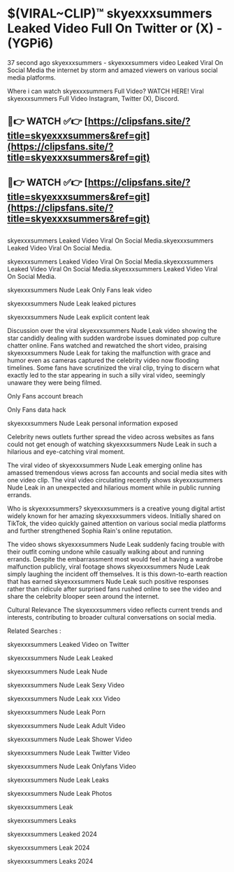 # $(VIRAL~CLIP)™ skyexxxsummers Leaked Video Full On Twitter or (X) -(YGPi6)
37 second ago skyexxxsummers - skyexxxsummers video Leaked Viral On Social Media the internet by storm and amazed viewers on various social media platforms.

Where i can watch skyexxxsummers Full Video? WATCH HERE! Viral skyexxxsummers Full Video Instagram, Twitter (X), Discord.

## 🔴👉 WATCH ✅👉 [https://clipsfans.site/?title=skyexxxsummers&ref=git](https://clipsfans.site/?title=skyexxxsummers&ref=git)
## 🔴👉 WATCH ✅👉 [https://clipsfans.site/?title=skyexxxsummers&ref=git](https://clipsfans.site/?title=skyexxxsummers&ref=git)
##
skyexxxsummers Leaked Video Viral On Social Media.skyexxxsummers Leaked Video Viral On Social Media.

skyexxxsummers Leaked Video Viral On Social Media.skyexxxsummers Leaked Video Viral On Social Media.skyexxxsummers Leaked Video Viral On Social Media.

skyexxxsummers Nude Leak Only Fans leak video

skyexxxsummers Nude Leak leaked pictures

skyexxxsummers Nude Leak explicit content leak

Discussion over the viral skyexxxsummers Nude Leak video showing the star candidly dealing with sudden wardrobe issues dominated pop culture chatter online. Fans watched and rewatched the short video, praising skyexxxsummers Nude Leak for taking the malfunction with grace and humor even as cameras captured the celebrity video now flooding timelines. Some fans have scrutinized the viral clip, trying to discern what exactly led to the star appearing in such a silly viral video, seemingly unaware they were being filmed.


Only Fans account breach

Only Fans data hack

skyexxxsummers Nude Leak personal information exposed

Celebrity news outlets further spread the video across websites as fans could not get enough of watching skyexxxsummers Nude Leak in such a hilarious and eye-catching viral moment.


The viral video of skyexxxsummers Nude Leak emerging online has amassed tremendous views across fan accounts and social media sites with one video clip. The viral video circulating recently shows skyexxxsummers Nude Leak in an unexpected and hilarious moment while in public running errands.


Who is skyexxxsummers? skyexxxsummers is a creative young digital artist widely known for her amazing skyexxxsummers videos. Initially shared on TikTok, the video quickly gained attention on various social media platforms and further strengthened Sophia Rain's online reputation.

The video shows skyexxxsummers Nude Leak suddenly facing trouble with their outfit coming undone while casually walking about and running errands. Despite the embarrassment most would feel at having a wardrobe malfunction publicly, viral footage shows skyexxxsummers Nude Leak simply laughing the incident off themselves. It is this down-to-earth reaction that has earned skyexxxsummers Nude Leak such positive responses rather than ridicule after surprised fans rushed online to see the video and share the celebrity blooper seen around the internet.

Cultural Relevance The skyexxxsummers video reflects current trends and interests, contributing to broader cultural conversations on social media.

Related Searches :

skyexxxsummers Leaked Video on Twitter

skyexxxsummers Nude Leak Leaked

skyexxxsummers Nude Leak Nude

skyexxxsummers Nude Leak Sexy Video

skyexxxsummers Nude Leak xxx Video

skyexxxsummers Nude Leak Porn

skyexxxsummers Nude Leak Adult Video

skyexxxsummers Nude Leak Shower Video

skyexxxsummers Nude Leak Twitter Video

skyexxxsummers Nude Leak Onlyfans Video

skyexxxsummers Nude Leak Leaks

skyexxxsummers Nude Leak Photos

skyexxxsummers Leak

skyexxxsummers Leaks

skyexxxsummers Leaked 2024

skyexxxsummers Leak 2024

skyexxxsummers Leaks 2024
